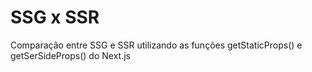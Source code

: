 # SSG x SSR

Comparação entre SSG e SSR utilizando as funções getStaticProps() e getSerSideProps() do Next.js